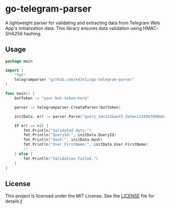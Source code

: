 # go-telegram-parser

A lightweight parser for validating and extracting data from Telegram Web App's initialization data. This library ensures data validation using HMAC-SHA256 hashing.

## Usage

```go
package main

import (
	"fmt"
	telegramparser "github.com/kd3n1z/go-telegram-parser"
)

func main() {
	botToken := "your-bot-token-here"

	parser := telegramparser.CreateParser(botToken)

	initData, err := parser.Parse("query_id=123&auth_date=1234567890&hash=abcdef...")

	if err == nil {
		fmt.Println("Validated data:")
		fmt.Println("QueryId:", initData.QueryId)
		fmt.Println("Hash:", initData.Hash)
		fmt.Println("User.FirstName:", initData.User.FirstName)
		// ...
	} else {
		fmt.Println("Validation failed.")
	}
}
```

## License

This project is licensed under the MIT License. See the [LICENSE](LICENSE) file for details.ƒ
